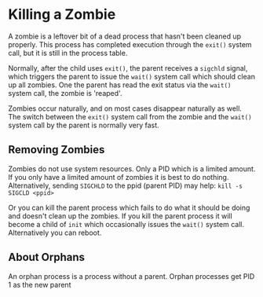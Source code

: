 # Killing a Zombie
A zombie is a leftover bit of a dead process that hasn't been cleaned up properly. This process has completed execution through the `exit()` system call, but it is still in the process table.

Normally, after the child uses `exit()`, the parent receives a `sigchld` signal, which triggers the parent to issue the `wait()` system call which should clean up all zombies. One the parent has read the exit status via the `wait()` system call, the zombie is 'reaped'.

Zombies occur naturally, and on most cases disappear naturally as well. The switch between the `exit()` system call from the zombie and the `wait()` system call by the parent is normally very fast.


## Removing Zombies
Zombies do not use system resources. Only a PID which is a limited amount. If you only have a limited amount of zombies it is best to do nothing. Alternatively, sending `SIGCHLD` to the ppid (parent PID) may help:
`kill -s SIGCLD <ppid>`

Or you can kill the parent process which fails to do what it should be doing and doesn't clean up the zombies. If you kill the parent process it will become a child of `init` which occasionally issues the `wait()` system call.
Alternatively you can reboot.

## About Orphans
An orphan process is a process without a parent.
Orphan processes get PID 1 as the new parent